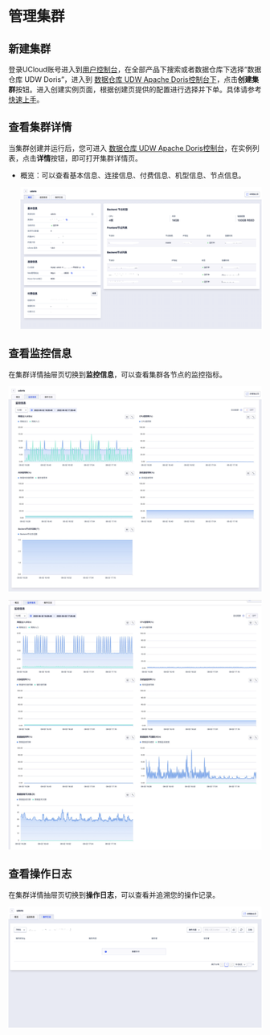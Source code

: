 # 管理集群

## 新建集群

登录UCloud账号进入到[用户控制台](https://passport.ucloud.cn/#login)，在全部产品下搜索或者数据仓库下选择“数据仓库 UDW Doris”，进入到 [数据仓库 UDW Apache Doris控制台下](https://console.ucloud.cn/udw/doris)，点击**创建集群**按钮。进入创建实例页面，根据创建页提供的配置进行选择并下单。具体请参考[快速上手](/udoris/gettingstart)。

## 查看集群详情

当集群创建并运行后，您可进入 [数据仓库 UDW Apache Doris控制台](https://console.ucloud.cn/udw/doris)，在实例列表，点击**详情**按钮，即可打开集群详情页。

- 概览：可以查看基本信息、连接信息、付费信息、机型信息、节点信息。

  ![udoris-detail](../images/udoris-detail.png)


## 查看监控信息

在集群详情抽屉页切换到**监控信息**，可以查看集群各节点的监控指标。

![udoris-monitor-fe](../images/udoris-monitor-fe.png)

![udoris-monitor-be](../images/udoris-monitor-be.png)

## 查看操作日志

在集群详情抽屉页切换到**操作日志**，可以查看并追溯您的操作记录。

![udoris-operate-log](../images/udoris-operate-log.png)

